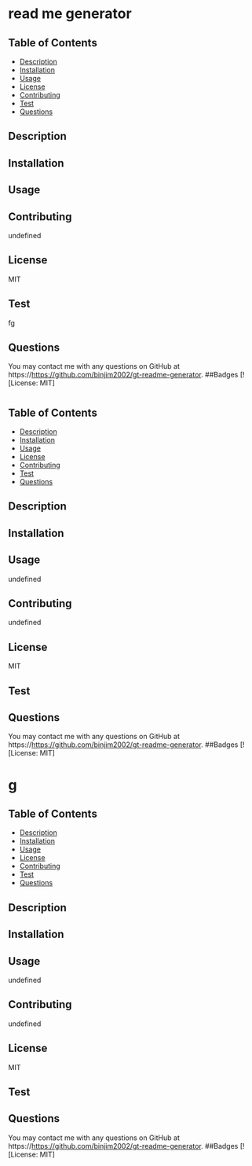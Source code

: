 
  #  read me generator
  ## Table of Contents
  * [Description](#description)
  * [Installation](#installation)
  * [Usage](#usage)
  * [License](#license)
  * [Contributing](#contributing)
  * [Test](#test)
  * [Questions](#questions)
  ## Description
   
  ## Installation
  
  ## Usage
  
  ## Contributing
  undefined
  ## License
  MIT
  ## Test
  fg
  ## Questions
  You may contact me with any questions on GitHub at https://https://github.com/binjim2002/gt-readme-generator.
  ##Badges
  [![License: MIT]

  # 
  ## Table of Contents
  * [Description](#description)
  * [Installation](#installation)
  * [Usage](#usage)
  * [License](#license)
  * [Contributing](#contributing)
  * [Test](#test)
  * [Questions](#questions)
  ## Description
  
  ## Installation
  
  ## Usage
  undefined
  ## Contributing
  undefined
  ## License
  MIT
  ## Test
  
  ## Questions
  You may contact me with any questions on GitHub at https://https://github.com/binjim2002/gt-readme-generator.
  ##Badges
  [![License: MIT]

  # g
  ## Table of Contents
  * [Description](#description)
  * [Installation](#installation)
  * [Usage](#usage)
  * [License](#license)
  * [Contributing](#contributing)
  * [Test](#test)
  * [Questions](#questions)
  ## Description
  
  ## Installation
  
  ## Usage
  undefined
  ## Contributing
  undefined
  ## License
  MIT
  ## Test
  
  ## Questions
  You may contact me with any questions on GitHub at https://https://github.com/binjim2002/gt-readme-generator.
  ##Badges
  [![License: MIT]
